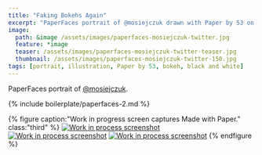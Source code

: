 ```yaml
---
title: "Faking Bokehs Again"
excerpt: "PaperFaces portrait of @mosiejczuk drawn with Paper by 53 on an iPad."
image: 
  path: &image /assets/images/paperfaces-mosiejczuk-twitter.jpg 
  feature: *image
  teaser: /assets/images/paperfaces-mosiejczuk-twitter-teaser.jpg
  thumbnail: /assets/images/paperfaces-mosiejczuk-twitter-150.jpg
tags: [portrait, illustration, Paper by 53, bokeh, black and white]
---
```


PaperFaces portrait of [@mosiejczuk](https://twitter.com/mosiejczuk).

{% include boilerplate/paperfaces-2.md %}

{% figure caption:"Work in progress screen captures Made with Paper." class:"third" %}
[![Work in process screenshot](/assets/images/paperfaces-mosiejczuk-process-1-600.jpg)](/assets/images/paperfaces-mosiejczuk-process-1-lg.jpg) [![Work in process screenshot](/assets/images/paperfaces-mosiejczuk-process-2-600.jpg)](/assets/images/paperfaces-mosiejczuk-process-2-lg.jpg) [![Work in process screenshot](/assets/images/paperfaces-mosiejczuk-process-3-600.jpg)](/assets/images/paperfaces-mosiejczuk-process-3-lg.jpg)
{% endfigure %}
